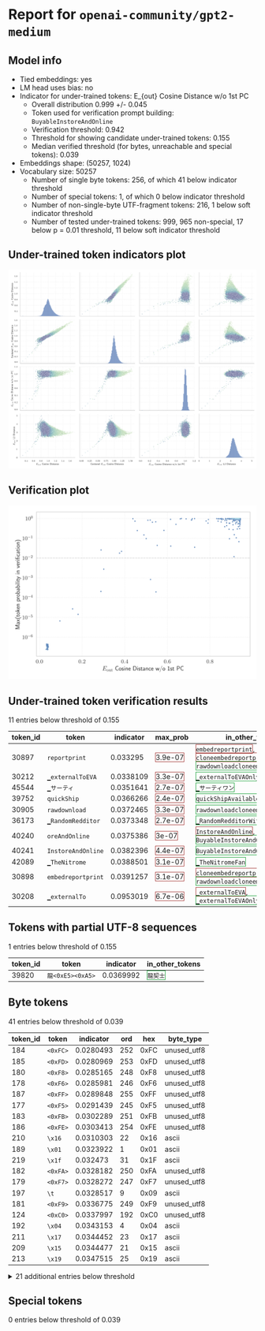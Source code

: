 # Report for `openai-community/gpt2-medium`

## Model info

* Tied embeddings: yes
* LM head uses bias: no
* Indicator for under-trained tokens: E_{out} Cosine Distance w/o 1st PC
  * Overall distribution 0.999 +/- 0.045
  * Token used for verification prompt building: `BuyableInstoreAndOnline`
  * Verification threshold: 0.942
  * Threshold for showing candidate under-trained tokens: 0.155
  * Median verified threshold (for bytes, unreachable and special tokens): 0.039
* Embeddings shape: (50257, 1024)
* Vocabulary size: 50257
  * Number of single byte tokens: 256, of which 41 below indicator threshold
  * Number of special tokens: 1, of which 0 below indicator threshold
  * Number of non-single-byte UTF-fragment tokens: 216, 1 below soft indicator threshold
  * Number of tested under-trained tokens: 999, 965 non-special, 17 below p = 0.01 threshold, 11 below soft indicator threshold

## Under-trained token indicators plot
![Indicators scatter plots](../indicators_pairplot_byid/openai_community_gpt2_medium.png)

## Verification plot
![Verification plot](../verifications_scatterplot/openai_community_gpt2_medium.png)

## Under-trained token verification results
11 entries below threshold of 0.155

|   token_id | token                        |   indicator | max_prob                                                         | in_other_tokens                                                                                                                                                                                                                                                                          |
|------------|------------------------------|-------------|------------------------------------------------------------------|------------------------------------------------------------------------------------------------------------------------------------------------------------------------------------------------------------------------------------------------------------------------------------------|
|      30897 | ````` reportprint `````      |   0.033295  | <span style='border: 1px solid rgb(169, 68, 66);'>3.9e-07</span> | <span style='border: 1px solid rgb(169, 68, 66);'>````` embedreportprint `````</span>, <span style='border: 1px solid rgb(169, 68, 66);'>````` cloneembedreportprint `````</span>, <span style='border: 1px solid rgb(40, 167, 69);'>````` rawdownloadcloneembedreportprint `````</span> |
|      30212 | ````` ▁externalToEVA `````   |   0.0338109 | <span style='border: 1px solid rgb(169, 68, 66);'>3.3e-07</span> | <span style='border: 1px solid rgb(40, 167, 69);'>````` ▁externalToEVAOnly `````</span>                                                                                                                                                                                                  |
|      45544 | ````` ▁サーティ `````        |   0.0351641 | <span style='border: 1px solid rgb(169, 68, 66);'>2.7e-07</span> | <span style='border: 1px solid rgb(40, 167, 69);'>````` ▁サーティワン `````</span>                                                                                                                                                                                                       |
|      39752 | ````` quickShip `````        |   0.0366266 | <span style='border: 1px solid rgb(169, 68, 66);'>2.4e-07</span> | <span style='border: 1px solid rgb(40, 167, 69);'>````` quickShipAvailable `````</span>                                                                                                                                                                                                  |
|      30905 | ````` rawdownload `````      |   0.0372465 | <span style='border: 1px solid rgb(169, 68, 66);'>3.3e-07</span> | <span style='border: 1px solid rgb(40, 167, 69);'>````` rawdownloadcloneembedreportprint `````</span>                                                                                                                                                                                    |
|      36173 | ````` ▁RandomRedditor `````  |   0.0373348 | <span style='border: 1px solid rgb(169, 68, 66);'>2.7e-07</span> | <span style='border: 1px solid rgb(40, 167, 69);'>````` ▁RandomRedditorWithNo `````</span>                                                                                                                                                                                               |
|      40240 | ````` oreAndOnline `````     |   0.0375386 | <span style='border: 1px solid rgb(169, 68, 66);'>3e-07</span>   | <span style='border: 1px solid rgb(169, 68, 66);'>````` InstoreAndOnline `````</span>, <span style='border: 1px solid rgb(40, 167, 69);'>````` BuyableInstoreAndOnline `````</span>                                                                                                      |
|      40241 | ````` InstoreAndOnline ````` |   0.0382396 | <span style='border: 1px solid rgb(169, 68, 66);'>4.4e-07</span> | <span style='border: 1px solid rgb(40, 167, 69);'>````` BuyableInstoreAndOnline `````</span>                                                                                                                                                                                             |
|      42089 | ````` ▁TheNitrome `````      |   0.0388501 | <span style='border: 1px solid rgb(169, 68, 66);'>3.1e-07</span> | <span style='border: 1px solid rgb(40, 167, 69);'>````` ▁TheNitromeFan `````</span>                                                                                                                                                                                                      |
|      30898 | ````` embedreportprint ````` |   0.0391257 | <span style='border: 1px solid rgb(169, 68, 66);'>3.1e-07</span> | <span style='border: 1px solid rgb(169, 68, 66);'>````` cloneembedreportprint `````</span>, <span style='border: 1px solid rgb(40, 167, 69);'>````` rawdownloadcloneembedreportprint `````</span>                                                                                        |
|      30208 | ````` ▁externalTo `````      |   0.0953019 | <span style='border: 1px solid rgb(169, 68, 66);'>6.7e-06</span> | <span style='border: 1px solid rgb(169, 68, 66);'>````` ▁externalToEVA `````</span>, <span style='border: 1px solid rgb(40, 167, 69);'>````` ▁externalToEVAOnly `````</span>                                                                                                             |


## Tokens with partial UTF-8 sequences
1 entries below threshold of 0.155

|   token_id | token                      |   indicator | in_other_tokens                                                             |
|------------|----------------------------|-------------|-----------------------------------------------------------------------------|
|      39820 | ````` 龍<0xE5><0xA5> ````` |   0.0369992 | <span style='border: 1px solid rgb(40, 167, 69);'>````` 龍契士 `````</span> |


## Byte tokens
41 entries below threshold of 0.039

|   token_id | token              |   indicator |   ord | hex   | byte_type   |
|------------|--------------------|-------------|-------|-------|-------------|
|        184 | ````` <0xFC> ````` |   0.0280493 |   252 | 0xFC  | unused_utf8 |
|        185 | ````` <0xFD> ````` |   0.0280969 |   253 | 0xFD  | unused_utf8 |
|        180 | ````` <0xF8> ````` |   0.0285165 |   248 | 0xF8  | unused_utf8 |
|        178 | ````` <0xF6> ````` |   0.0285981 |   246 | 0xF6  | unused_utf8 |
|        187 | ````` <0xFF> ````` |   0.0289848 |   255 | 0xFF  | unused_utf8 |
|        177 | ````` <0xF5> ````` |   0.0291439 |   245 | 0xF5  | unused_utf8 |
|        183 | ````` <0xFB> ````` |   0.0302289 |   251 | 0xFB  | unused_utf8 |
|        186 | ````` <0xFE> ````` |   0.0303413 |   254 | 0xFE  | unused_utf8 |
|        210 | ````` \x16 `````   |   0.0310303 |    22 | 0x16  | ascii       |
|        189 | ````` \x01 `````   |   0.0323922 |     1 | 0x01  | ascii       |
|        219 | ````` \x1f `````   |   0.032473  |    31 | 0x1F  | ascii       |
|        182 | ````` <0xFA> ````` |   0.0328182 |   250 | 0xFA  | unused_utf8 |
|        179 | ````` <0xF7> ````` |   0.0328272 |   247 | 0xF7  | unused_utf8 |
|        197 | ````` \t `````     |   0.0328517 |     9 | 0x09  | ascii       |
|        181 | ````` <0xF9> ````` |   0.0336775 |   249 | 0xF9  | unused_utf8 |
|        124 | ````` <0xC0> ````` |   0.0337997 |   192 | 0xC0  | unused_utf8 |
|        192 | ````` \x04 `````   |   0.0343153 |     4 | 0x04  | ascii       |
|        211 | ````` \x17 `````   |   0.0344452 |    23 | 0x17  | ascii       |
|        209 | ````` \x15 `````   |   0.0344477 |    21 | 0x15  | ascii       |
|        213 | ````` \x19 `````   |   0.0347515 |    25 | 0x19  | ascii       |
<details><summary>21 additional entries below threshold</summary>

|   token_id | token              |   indicator | hex   | byte_type   |   ord |
|------------|--------------------|-------------|-------|-------------|-------|
|        188 | ````` \x00 `````   |   0.0353258 | 0x00  | ascii       |       |
|        202 | ````` \x0e `````   |   0.035699  | 0x0E  | ascii       |    14 |
|        191 | ````` \x03 `````   |   0.0359075 | 0x03  | ascii       |     3 |
|        217 | ````` \x1d `````   |   0.0359418 | 0x1D  | ascii       |    29 |
|        205 | ````` \x11 `````   |   0.0359878 | 0x11  | ascii       |    17 |
|        207 | ````` \x13 `````   |   0.0363752 | 0x13  | ascii       |    19 |
|        221 | ````` \x7f `````   |   0.0367022 | 0x7F  | ascii       |   127 |
|        208 | ````` \x14 `````   |   0.0367163 | 0x14  | ascii       |    20 |
|        216 | ````` \x1c `````   |   0.0368353 | 0x1C  | ascii       |    28 |
|        212 | ````` \x18 `````   |   0.0369136 | 0x18  | ascii       |    24 |
|        218 | ````` \x1e `````   |   0.0371034 | 0x1E  | ascii       |    30 |
|        215 | ````` \x1b `````   |   0.0375644 | 0x1B  | ascii       |    27 |
|        196 | ````` \x08 `````   |   0.0376527 | 0x08  | ascii       |     8 |
|        206 | ````` \x12 `````   |   0.0377709 | 0x12  | ascii       |    18 |
|        125 | ````` <0xC1> ````` |   0.0379209 | 0xC1  | unused_utf8 |   193 |
|        199 | ````` \x0b `````   |   0.0379294 | 0x0B  | ascii       |    11 |
|        204 | ````` \x10 `````   |   0.038133  | 0x10  | ascii       |    16 |
|        200 | ````` \x0c `````   |   0.0381737 | 0x0C  | ascii       |    12 |
|        195 | ````` \x07 `````   |   0.0382445 | 0x07  | ascii       |     7 |
|        194 | ````` \x06 `````   |   0.0383338 | 0x06  | ascii       |     6 |
|        201 | ````` \r `````     |   0.0384327 | 0x0D  | ascii       |    13 |
</details>


## Special tokens
0 entries below threshold of 0.039



